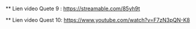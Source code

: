 ** Lien video Quete 9 : https://streamable.com/85yh9t

** Lien video Quest 10:
https://www.youtube.com/watch?v=F7zN3pQN-K8
